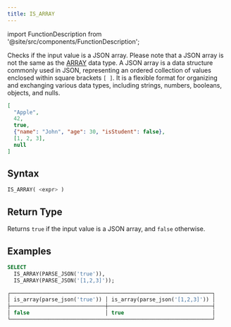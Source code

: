 ```yaml
---
title: IS_ARRAY
---
```

import FunctionDescription from '@site/src/components/FunctionDescription';

<FunctionDescription description="Introduced or updated: v1.2.368"/>

Checks if the input value is a JSON array. Please note that a JSON array is not the same as the [ARRAY](../../00-sql-reference/10-data-types/40-data-type-array-types.md) data type. A JSON array is a data structure commonly used in JSON, representing an ordered collection of values enclosed within square brackets `[ ]`. It is a flexible format for organizing and exchanging various data types, including strings, numbers, booleans, objects, and nulls. 

```json title='JSON Array Example:'
[
  "Apple",
  42,
  true,
  {"name": "John", "age": 30, "isStudent": false},
  [1, 2, 3],
  null
]
```

## Syntax

```sql
IS_ARRAY( <expr> )
```

## Return Type

Returns `true` if the input value is a JSON array, and `false` otherwise.

## Examples

```sql
SELECT
  IS_ARRAY(PARSE_JSON('true')),
  IS_ARRAY(PARSE_JSON('[1,2,3]'));

┌────────────────────────────────────────────────────────────────┐
│ is_array(parse_json('true')) │ is_array(parse_json('[1,2,3]')) │
├──────────────────────────────┼─────────────────────────────────┤
│ false                        │ true                            │
└────────────────────────────────────────────────────────────────┘
```